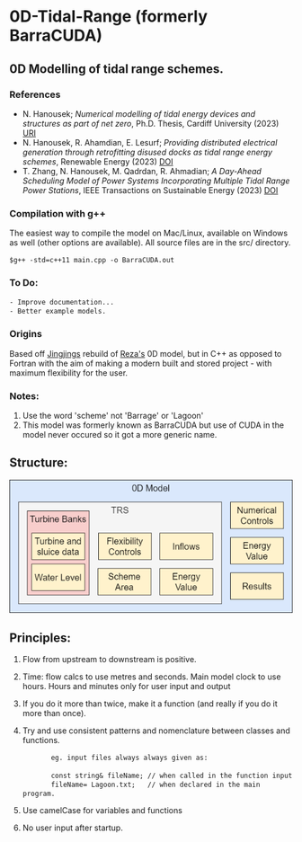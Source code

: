 # 0D-Tidal-Range (formerly BarraCUDA)

## 0D Modelling of tidal range schemes.

### References

- N. Hanousek; *Numerical modelling of tidal energy devices and structures as part of net zero*, Ph.D. Thesis, Cardiff University (2023) [URI](https://orca.cardiff.ac.uk/id/eprint/167131)
- N. Hanousek, R. Ahamdian, E. Lesurf; *Providing distributed electrical generation through retrofitting disused docks as tidal range energy schemes*, Renewable Energy (2023) [DOI](https://doi.org/10.1016/j.renene.2023.119149)
- T. Zhang, N. Hanousek, M. Qadrdan, R. Ahmadian; *A Day-Ahead Scheduling Model of Power Systems Incorporating Multiple Tidal Range Power Stations*, IEEE Transactions on Sustainable Energy  (2023) [DOI](https://doi.org/10.1109/tste.2022.3224231)

### Compilation with g++
The easiest way to compile the model on Mac/Linux, available on Windows as well (other options are available). All source files are in the src/ directory.
	
	$g++ -std=c++11 main.cpp -o BarraCUDA.out

### To Do:
	- Improve documentation...
	- Better example models.

### Origins
Based off [Jingjings](https://www.researchgate.net/profile/Jingjing-Xue-4) rebuild of [Reza's](https://www.researchgate.net/profile/Reza-Ahmadian-2) 0D model, but in C++ as opposed to Fortran with the aim of making a modern built and stored project - with maximum flexibility for the user.

### Notes:
  1. Use the word 'scheme' not 'Barrage' or 'Lagoon'
  2. This model was formerly known as BarraCUDA but use of CUDA in the model never occured so it got a more generic name.

## Structure:
![0D model structure](https://github.com/NHanousek/0D-Tidal-Range/blob/master/Figures/0D-Model-Structure.png?raw=true)

## Principles:
  1. Flow from upstream to downstream is positive.
  2. Time: flow calcs to use metres and seconds. Main model clock to use hours. Hours and minutes only for user input and output
  3. If you do it more than twice, make it a function (and really if you do it more than once).
  4. Try and use consistent patterns and nomenclature between classes and functions.

                eg. input files always always given as:

                const string& fileName; // when called in the function input
                fileName= Lagoon.txt;   // when declared in the main program.

  5. Use camelCase for variables and functions
  6. No user input after startup.
